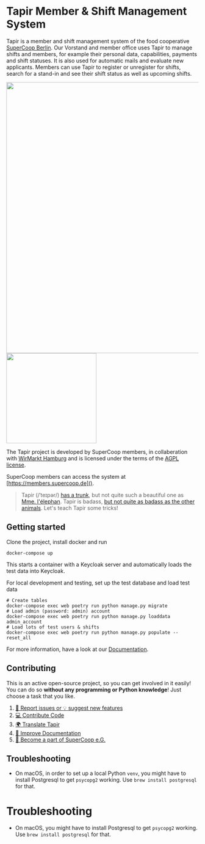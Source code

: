 # Tapir Member & Shift Management System

Tapir is a member and shift management system of the food cooperative [SuperCoop Berlin](https://supercoop.de).
Our Vorstand and member office uses Tapir to manage shifts and members, for example their personal data, capabilities, payments and shift statuses. It is also used for automatic mails and evaluate new applicants.
Members can use Tapir to register or unregister for shifts, search for a stand-in and see their shift status as well as upcoming shifts.

<img src="https://user-images.githubusercontent.com/18083323/179391686-4cfa724f-4847-4859-aba4-f074722d69ca.png" width="710"/> <img src="https://user-images.githubusercontent.com/18083323/179391799-96f4e204-9bd2-4739-b8f9-3bc25a70f717.JPG" width="236"/>

The Tapir project is developed by SuperCoop members, in collaberation with [WirMarkt Hamburg](https://wirmarkt.de/) and is licensed under the terms of the [AGPL license](LICENSE.md).

SuperCoop members can access the system at [https://members.supercoop.de]().

> Tapir (/ˈteɪpər/) [has a trunk](https://www.youtube.com/watch?v=JgwBecM_E6Q), but not quite such a beautiful one as [Mme. l'élephan](https://github.com/elefan-grenoble/gestion-compte). Tapir is badass, [but not quite as badass as the other animals](https://www.youtube.com/watch?v=zJm6nDnR2SE). Let's teach Tapir some tricks!

## Getting started

Clone the project, install docker and run

```
docker-compose up
```

This starts a container with a Keycloak server and automatically loads the test data into Keycloak.

For local development and testing, set up the test database and load test data

```
# Create tables
docker-compose exec web poetry run python manage.py migrate
# Load admin (password: admin) account
docker-compose exec web poetry run python manage.py loaddata admin_account
# Load lots of test users & shifts
docker-compose exec web poetry run python manage.py populate --reset_all
```

For more information, have a look at our [Documentation](CONTRIBUTING.md#documentation).

## Contributing

This is an active open-source project, so you can get involved in it easily!
You can do so **without any programming or Python knowledge**! Just choose a task that you like.


1. [:bug: Report issues or :bulb: suggest new features](CONTRIBUTING.md#report-issues-or-suggest-new-features)  
2. [:computer: Contribute Code](CONTRIBUTING.md#contribute-code)
3. [:earth_africa: Translate Tapir](CONTRIBUTING.md#translate-tapir)
4. [:book: Improve Documentation](CONTRIBUTING.md#documentation)
5. [:apple: Become a part of SuperCoop e.G.](https://supercoop.de/en/joinus/)

## Troubleshooting

* On macOS, in order to set up a local Python `venv`, you might have to install Postgresql to get `psycopg2` working. Use `brew install postgresql` for that. 

# Troubleshooting

* On macOS, you might have to install Postgresql to get `psycopg2` working. Use `brew install postgresql` for that.
